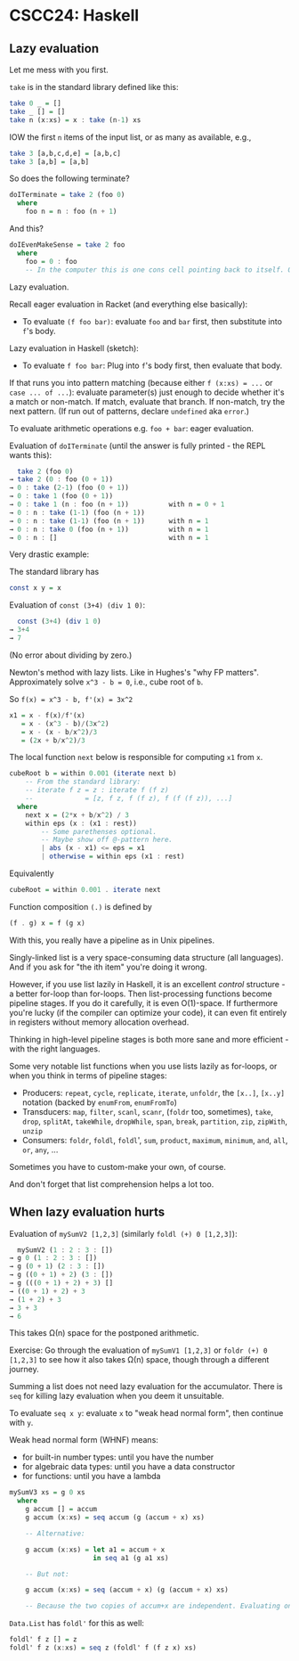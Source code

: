 # CSCC24: Haskell

## Lazy evaluation

Let me mess with you first.

`take` is in the standard library defined like this:

```hs
take 0 _ = []
take _ [] = []
take n (x:xs) = x : take (n-1) xs
```

IOW the first `n` items of the input list, or as many as available, e.g.,

```hs
take 3 [a,b,c,d,e] = [a,b,c]
take 3 [a,b] = [a,b]
```

So does the following terminate?

```hs
doITerminate = take 2 (foo 0)
  where
    foo n = n : foo (n + 1)
```

And this?

```hs
doIEvenMakeSense = take 2 foo
  where
    foo = 0 : foo
    -- In the computer this is one cons cell pointing back to itself. O(1)-space.
```

Lazy evaluation.

Recall eager evaluation in Racket (and everything else basically):

* To evaluate `(f foo bar)`: evaluate `foo` and `bar` first, then substitute into `f`'s body.

Lazy evaluation in Haskell (sketch):

* To evaluate `f foo bar`: Plug into `f`'s body first, then evaluate that body.

If that runs you into pattern matching (because either `f (x:xs) = ...` or `case ... of ...`): evaluate parameter(s) just enough to decide whether it's a match or non-match. If match, evaluate that branch. If non-match, try the next pattern. (If run out of patterns, declare `undefined` aka `error`.)

To evaluate arithmetic operations e.g. `foo + bar`: eager evaluation.

Evaluation of `doITerminate` (until the answer is fully printed - the REPL wants this):

```hs
  take 2 (foo 0)
→ take 2 (0 : foo (0 + 1))
→ 0 : take (2-1) (foo (0 + 1))
→ 0 : take 1 (foo (0 + 1))
→ 0 : take 1 (n : foo (n + 1))          with n = 0 + 1
→ 0 : n : take (1-1) (foo (n + 1))
→ 0 : n : take (1-1) (foo (n + 1))      with n = 1
→ 0 : n : take 0 (foo (n + 1))          with n = 1
→ 0 : n : []                            with n = 1
```

Very drastic example:

The standard library has

```hs
const x y = x
```

Evaluation of `const (3+4) (div 1 0)`:

```hs
  const (3+4) (div 1 0)
→ 3+4
→ 7
```

(No error about dividing by zero.)

Newton's method with lazy lists. Like in Hughes's "why FP matters".
Approximately solve `x^3 - b = 0`, i.e., cube root of `b`.

So `f(x) = x^3 - b, f'(x) = 3x^2`

```hs
x1 = x - f(x)/f'(x)
   = x - (x^3 - b)/(3x^2)
   = x - (x - b/x^2)/3
   = (2x + b/x^2)/3
```

The local function `next` below is responsible for computing `x1` from `x`.

```hs
cubeRoot b = within 0.001 (iterate next b)
    -- From the standard library:
    -- iterate f z = z : iterate f (f z)
    --             = [z, f z, f (f z), f (f (f z)), ...]
  where
    next x = (2*x + b/x^2) / 3
    within eps (x : (x1 : rest))
        -- Some parethenses optional.
        -- Maybe show off @-pattern here.
        | abs (x - x1) <= eps = x1
        | otherwise = within eps (x1 : rest)
```

Equivalently

```hs
cubeRoot = within 0.001 . iterate next
```

Function composition `(.)` is defined by

```hs
(f . g) x = f (g x)
```

With this, you really have a pipeline as in Unix pipelines.

Singly-linked list is a very space-consuming data structure (all languages). And if you ask for "the ith item" you're doing it wrong.

However, if you use list lazily in Haskell, it is an excellent *control* structure - a better for-loop than for-loops. Then list-processing functions become pipeline stages. If you do it carefully, it is even O(1)-space. If furthermore you're lucky (if the compiler can optimize your code), it can even fit entirely in registers without memory allocation overhead.

Thinking in high-level pipeline stages is both more sane and more efficient - with the right languages.

Some very notable list functions when you use lists lazily as for-loops, or when you think in terms of pipeline stages:

* Producers: `repeat`, `cycle`, `replicate`, `iterate`, `unfoldr`, the `[x..]`, `[x..y]` notation (backed by `enumFrom`, `enumFromTo`)
* Transducers: `map`, `filter`, `scanl`, `scanr`, (`foldr` too, sometimes), `take`, `drop`, `splitAt`, `takeWhile`, `dropWhile`, `span`, `break`, `partition`, `zip`, `zipWith`, `unzip`
* Consumers: `foldr`, `foldl`, `foldl`', `sum`, `product`, `maximum`, `minimum`, `and`, `all`, `or`, `any`, ...

Sometimes you have to custom-make your own, of course.

And don't forget that list comprehension helps a lot too.

## When lazy evaluation hurts

Evaluation of `mySumV2 [1,2,3]` (similarly `foldl (+) 0 [1,2,3]`):

```hs
  mySumV2 (1 : 2 : 3 : [])
→ g 0 (1 : 2 : 3 : [])
→ g (0 + 1) (2 : 3 : [])
→ g ((0 + 1) + 2) (3 : [])
→ g (((0 + 1) + 2) + 3) []
→ ((0 + 1) + 2) + 3
→ (1 + 2) + 3
→ 3 + 3
→ 6
```

This takes Ω(n) space for the postponed arithmetic.

Exercise: Go through the evaluation of `mySumV1 [1,2,3]` or `foldr (+) 0 [1,2,3]` to see how it also takes Ω(n) space, though through a different journey.

Summing a list does not need lazy evaluation for the accumulator. There is `seq` for killing lazy evaluation when you deem it unsuitable.

To evaluate `seq x y`: evaluate `x` to "weak head normal form", then continue with `y`.

Weak head normal form (WHNF) means:

* for built-in number types: until you have the number
* for algebraic data types: until you have a data constructor
* for functions: until you have a lambda

```hs
mySumV3 xs = g 0 xs
  where
    g accum [] = accum
    g accum (x:xs) = seq accum (g (accum + x) xs)

    -- Alternative:

    g accum (x:xs) = let a1 = accum + x
                     in seq a1 (g a1 xs)

    -- But not:

    g accum (x:xs) = seq (accum + x) (g (accum + x) xs)

    -- Because the two copies of accum+x are independent. Evaluating one of them does no good to the other.
```

`Data.List` has `foldl'` for this as well:

```hs
foldl' f z [] = z
foldl' f z (x:xs) = seq z (foldl' f (f z x) xs)
```
